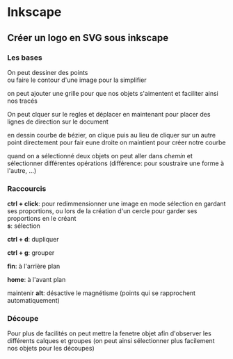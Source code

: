 # Inkscape

## Créer un logo en SVG sous inkscape

### Les bases 
On peut dessiner des points   
ou faire le contour d'une image pour la simplifier 

on peut ajouter une grille pour que nos objets s'aimentent et faciliter ainsi nos tracés

On peut clquer sur le regles et déplacer en maintenant pour placer des lignes de direction sur le document

en dessin courbe de bézier, on clique puis au lieu de cliquer sur un autre point directement pour fair eune droite on maintient pour créer notre courbe

quand on a sélectionné deux objets on peut aller dans *chemin* et sélectionner différentes opérations (différence: pour soustraire une forme à l'autre, ...)

### Raccourcis
**ctrl + click**: pour redimmensionner une image en mode sélection en gardant ses proportions, ou lors de la création d'un cercle pour garder ses proportions en le créant  
**s**: sélection

**ctrl + d**: dupliquer  

**ctrl + g**: grouper

**fin**: à l'arrière plan

**home**: à l'avant plan

maintenir **alt**: désactive le magnétisme (points qui se rapprochent automatiquement) 


### Découpe
Pour plus de facilités on peut mettre la fenetre objet afin d'observer les différents calques et groupes (on peut ainsi sélectionner plus facilement nos objets pour les découpes)
